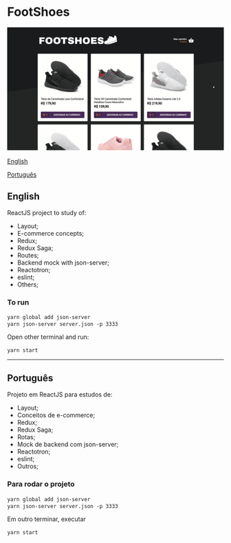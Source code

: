 

# FootShoes

![demontration](./image-readme.gif)

[English](#English)

[Português](#Português)

## English

ReactJS project to study of:

* Layout;
* E-commerce concepts;
* Redux;
* Redux Saga;
* Routes;
* Backend mock with json-server;
* Reactotron;
* eslint;
* Others;

### To run

```
yarn global add json-server
yarn json-server server.json -p 3333
```

Open other terminal and run:

```
yarn start
```

---

## Português

Projeto em ReactJS para estudos de:

* Layout;
* Conceitos de e-commerce;
* Redux;
* Redux Saga;
* Rotas;
* Mock de backend com json-server;
* Reactotron;
* eslint;
* Outros;

### Para rodar o projeto

```
yarn global add json-server
yarn json-server server.json -p 3333
```

Em outro terminar, executar

```
yarn start
```
